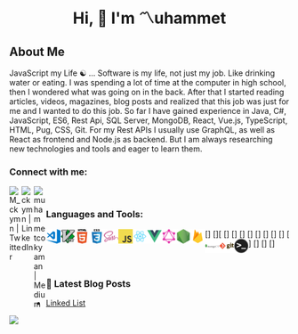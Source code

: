 <h1 align="center"> Hi, 👋 I'm 〽uhammet  </h1>

## About Me

JavaScript my Life ☯️ ...
Software is my life, not just my job. Like drinking water or eating. I was spending a lot of time at the computer in high school, then I wondered what was going on in the back. After that I started reading articles, videos, magazines, blog posts and realized that this job was just for me and I wanted to do this job.
So far I have gained experience in Java, C#, JavaScript, ES6, Rest Api, SQL Server, MongoDB, React, Vue.js, TypeScript, HTML, Pug, CSS, Git. For my Rest APIs I usually use GraphQL, as well as React as frontend and Node.js as backend. But I am always researching new technologies and tools and eager to learn them.

### Connect with me:

[<img align="left" alt="M_ckymn | Twitter" width="22px" src="https://cdn.jsdelivr.net/npm/simple-icons@v3/icons/twitter.svg" />][twitter]
[<img align="left" alt="ckymn | LinkedIn" width="22px" src="https://cdn.jsdelivr.net/npm/simple-icons@v3/icons/linkedin.svg" />][linkedin]
[<img align="left" alt="muhammetcokyaman | Medium" width="22px" src="https://cdn.jsdelivr.net/npm/simple-icons@v3/icons/medium.svg" />][medium]

<br />

### Languages and Tools:

[<img align="left" alt="Visual Studio Code" width="26px" src="https://raw.githubusercontent.com/github/explore/80688e429a7d4ef2fca1e82350fe8e3517d3494d/topics/visual-studio-code/visual-studio-code.png" />]
[<img align="left" alt="Vim" width="26px" src="https://raw.githubusercontent.com/github/explore/80688e429a7d4ef2fca1e82350fe8e3517d3494d/topics/vim/vim.png" />][
[<img align="left" alt="HTML5" width="26px" src="https://raw.githubusercontent.com/github/explore/80688e429a7d4ef2fca1e82350fe8e3517d3494d/topics/html/html.png" />]
[<img align="left" alt="CSS3" width="26px" src="https://raw.githubusercontent.com/github/explore/80688e429a7d4ef2fca1e82350fe8e3517d3494d/topics/css/css.png" />]
[<img align="left" alt="Sass" width="26px" src="https://raw.githubusercontent.com/github/explore/80688e429a7d4ef2fca1e82350fe8e3517d3494d/topics/sass/sass.png" />]
[<img align="left" alt="JavaScript" width="26px" src="https://raw.githubusercontent.com/github/explore/80688e429a7d4ef2fca1e82350fe8e3517d3494d/topics/javascript/javascript.png" />]
[<img align="left" alt="React" width="26px" src="https://raw.githubusercontent.com/github/explore/80688e429a7d4ef2fca1e82350fe8e3517d3494d/topics/react/react.png" />]
[<img align="left" alt="Vue" width="26px" src="https://raw.githubusercontent.com/github/explore/e94815998e4e0713912fed477a1f346ec04c3da2/topics/vue/vue.png" />]
[<img align="left" alt="GraphQL" width="26px" src="https://raw.githubusercontent.com/github/explore/80688e429a7d4ef2fca1e82350fe8e3517d3494d/topics/graphql/graphql.png" />]
[<img align="left" alt="Node.js" width="26px" src="https://raw.githubusercontent.com/github/explore/80688e429a7d4ef2fca1e82350fe8e3517d3494d/topics/nodejs/nodejs.png" />]
[<img align="left" alt="Material-ui" width="26px" src="https://raw.githubusercontent.com/github/explore/80688e429a7d4ef2fca1e82350fe8e3517d3494d/topics/firebase/firebase.png" />]
[<img align="left" alt="MongoDB" width="26px" src="https://raw.githubusercontent.com/github/explore/80688e429a7d4ef2fca1e82350fe8e3517d3494d/topics/mongodb/mongodb.png" />]
[<img align="left" alt="Git" width="26px" src="https://raw.githubusercontent.com/github/explore/80688e429a7d4ef2fca1e82350fe8e3517d3494d/topics/git/git.png" />]
[<img align="left" alt="GitHub" width="26px" src="https://raw.githubusercontent.com/github/explore/80688e429a7d4ef2fca1e82350fe8e3517d3494d/topics/terminal/terminal.png" />]

<br />

### 📕 Latest Blog Posts

<!-- BLOG-POST-LIST:START -->
- [Linked List](https://cokyamanmuhammet.medium.com/javascript-ile-linkedlist-1-ffc29607fd20)
<!-- BLOG-POST-LIST:END -->


[twitter]: https://twitter.com/m_ckymn
[instagram]: https://instagram.com/m_ckymn
[linkedin]: https://linkedin.com/in/ckymn
[medium]: https://cokyamanmuhammet.medium.com/

![](https://visitor-badge.glitch.me/badge?page_id=ckymn)
